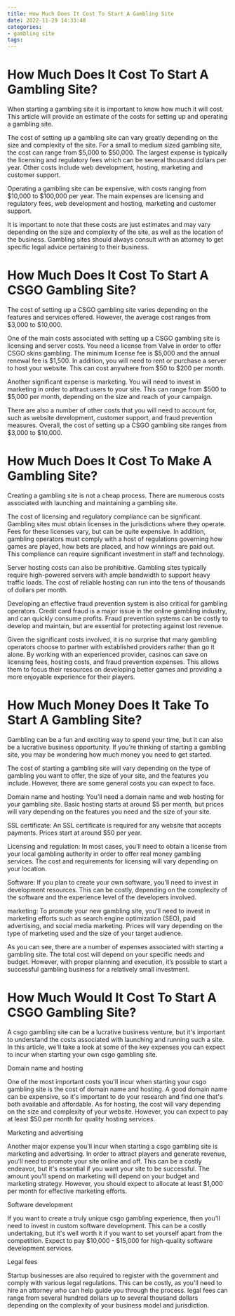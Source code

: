 ```yaml
---
title: How Much Does It Cost To Start A Gambling Site 
date: 2022-11-29 14:33:48
categories:
- gambling site
tags:
---
```



#  How Much Does It Cost To Start A Gambling Site? 

When starting a gambling site it is important to know how much it will cost. This article will provide an estimate of the costs for setting up and operating a gambling site. 

The cost of setting up a gambling site can vary greatly depending on the size and complexity of the site. For a small to medium sized gambling site, the cost can range from $5,000 to $50,000. The largest expense is typically the licensing and regulatory fees which can be several thousand dollars per year. Other costs include web development, hosting, marketing and customer support. 

Operating a gambling site can be expensive, with costs ranging from $10,000 to $100,000 per year. The main expenses are licensing and regulatory fees, web development and hosting, marketing and customer support. 

It is important to note that these costs are just estimates and may vary depending on the size and complexity of the site, as well as the location of the business. Gambling sites should always consult with an attorney to get specific legal advice pertaining to their business.

#  How Much Does It Cost To Start A CSGO Gambling Site? 

The cost of setting up a CSGO gambling site varies depending on the features and services offered. However, the average cost ranges from $3,000 to $10,000.

One of the main costs associated with setting up a CSGO gambling site is licensing and server costs. You need a license from Valve in order to offer CSGO skins gambling. The minimum license fee is $5,000 and the annual renewal fee is $1,500. In addition, you will need to rent or purchase a server to host your website. This can cost anywhere from $50 to $200 per month.

Another significant expense is marketing. You will need to invest in marketing in order to attract users to your site. This can range from $500 to $5,000 per month, depending on the size and reach of your campaign.

There are also a number of other costs that you will need to account for, such as website development, customer support, and fraud prevention measures. Overall, the cost of setting up a CSGO gambling site ranges from $3,000 to $10,000.

#  How Much Does It Cost To Make A Gambling Site? 

Creating a gambling site is not a cheap process. There are numerous costs associated with launching and maintaining a gambling site. 

The cost of licensing and regulatory compliance can be significant. Gambling sites must obtain licenses in the jurisdictions where they operate. Fees for these licenses vary, but can be quite expensive. In addition, gambling operators must comply with a host of regulations governing how games are played, how bets are placed, and how winnings are paid out. This compliance can require significant investment in staff and technology. 

Server hosting costs can also be prohibitive. Gambling sites typically require high-powered servers with ample bandwidth to support heavy traffic loads. The cost of reliable hosting can run into the tens of thousands of dollars per month. 

Developing an effective fraud prevention system is also critical for gambling operators. Credit card fraud is a major issue in the online gambling industry, and can quickly consume profits. Fraud prevention systems can be costly to develop and maintain, but are essential for protecting against lost revenue. 

Given the significant costs involved, it is no surprise that many gambling operators choose to partner with established providers rather than go it alone. By working with an experienced provider, casinos can save on licensing fees, hosting costs, and fraud prevention expenses. This allows them to focus their resources on developing better games and providing a more enjoyable experience for their players.

#  How Much Money Does It Take To Start A Gambling Site? 

Gambling can be a fun and exciting way to spend your time, but it can also be a lucrative business opportunity. If you’re thinking of starting a gambling site, you may be wondering how much money you need to get started. 

The cost of starting a gambling site will vary depending on the type of gambling you want to offer, the size of your site, and the features you include. However, there are some general costs you can expect to face. 

Domain name and hosting: You’ll need a domain name and web hosting for your gambling site. Basic hosting starts at around $5 per month, but prices will vary depending on the features you need and the size of your site. 

SSL certificate: An SSL certificate is required for any website that accepts payments. Prices start at around $50 per year. 

Licensing and regulation: In most cases, you’ll need to obtain a license from your local gambling authority in order to offer real money gambling services. The cost and requirements for licensing will vary depending on your location. 

Software: If you plan to create your own software, you’ll need to invest in development resources. This can be costly, depending on the complexity of the software and the experience level of the developers involved. 

marketing: To promote your new gambling site, you’ll need to invest in marketing efforts such as search engine optimization (SEO), paid advertising, and social media marketing. Prices will vary depending on the type of marketing used and the size of your target audience. 

As you can see, there are a number of expenses associated with starting a gambling site. The total cost will depend on your specific needs and budget. However, with proper planning and execution, it’s possible to start a successful gambling business for a relatively small investment.

#  How Much Would It Cost To Start A CSGO Gambling Site?

A csgo gambling site can be a lucrative business venture, but it's important to understand the costs associated with launching and running such a site. In this article, we'll take a look at some of the key expenses you can expect to incur when starting your own csgo gambling site.

Domain name and hosting

One of the most important costs you'll incur when starting your csgo gambling site is the cost of domain name and hosting. A good domain name can be expensive, so it's important to do your research and find one that's both available and affordable. As for hosting, the cost will vary depending on the size and complexity of your website. However, you can expect to pay at least $50 per month for quality hosting services.

Marketing and advertising

Another major expense you'll incur when starting a csgo gambling site is marketing and advertising. In order to attract players and generate revenue, you'll need to promote your site online and off. This can be a costly endeavor, but it's essential if you want your site to be successful. The amount you'll spend on marketing will depend on your budget and marketing strategy. However, you should expect to allocate at least $1,000 per month for effective marketing efforts.

Software development

If you want to create a truly unique csgo gambling experience, then you'll need to invest in custom software development. This can be a costly undertaking, but it's well worth it if you want to set yourself apart from the competition. Expect to pay $10,000 - $15,000 for high-quality software development services.

Legal fees

Startup businesses are also required to register with the government and comply with various legal regulations. This can be costly, as you'll need to hire an attorney who can help guide you through the process. legal fees can range from several hundred dollars up to several thousand dollars depending on the complexity of your business model and jurisdiction.